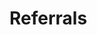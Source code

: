 <!-- 
Register Referal errors

kE01 - This device has already been registered!
kE02 - The entered ID is invalid. Please try again.
kE03 - You cannot use your own referral ID. Please try again.
-1 - Something went wrong. Please try again later.
 -->

 # Referrals